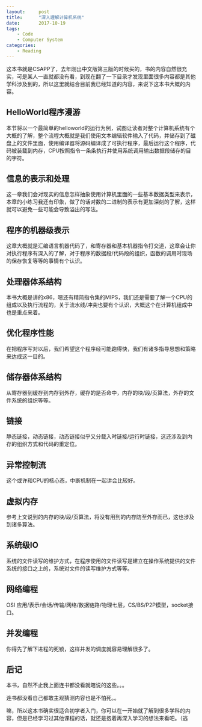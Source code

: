 ```yaml
---
layout:     post
title:      "深入理解计算机系统"
date:       2017-10-19
tags:
    - Code
    - Computer System
categories:
    - Reading
---
```


这本书就是CSAPP了，去年刚出中文版第三版的时候买的，书的内容自然很充实，可是某人一直就都没有看，到现在翻了一下目录才发现里面很多内容都是其他学科涉及到的，所以这里就结合目前我已经知道的内容，来说下这本书大概的内容。

<!--more-->

## HelloWorld程序漫游

本节将以一个最简单的helloworld的运行为例，试图让读者对整个计算机系统有个大概的了解，整个流程大概就是我们使用文本编辑软件输入了代码，并储存到了磁盘上的文件里面，使用编译器将源码编译成了可执行程序，最后运行这个程序，代码被装载到内存，CPU按照指令一条条执行并使用系统调用输出数据段储存的目的字符。

## 信息的表示和处理

这一章我们会对现实的信息怎样抽象使用计算机里面的一些基本数据类型来表示，本章的小练习我还有印象，做了的话对数的二进制的表示有更加深刻的了解，这样就可以避免一些可能会导致溢出的写法。

## 程序的机器级表示

这章大概就是汇编语言机器代码了，和寄存器和基本机器指令打交道，这章会让你对执行程序有深入的了解，对于程序的数据段/代码段的组织，函数的调用时现场的保存恢复等等的事情有个认识。

## 处理器体系结构

本书大概是讲的x86，嗯还有精简指令集的MIPS，我们还是需要了解一个CPU的组成以及执行流程的，关于流水线/冲突也要有个认识，大概这个在计算机组成中也是重点来着。

## 优化程序性能

在把程序写对以后，我们希望这个程序经可能跑得快，我们有诸多指导思想和策略来达成这一目的。

## 储存器体系结构

从寄存器到缓存到内存到外存，缓存的是否命中，内存的块/段/页算法，外存的文件系统的组织等等。

## 链接

静态链接，动态链接，动态链接似乎又分载入时链接/运行时链接，这还涉及到内存的组织方式和代码的重定位。

## 异常控制流

这个或许和CPU的核心态，中断机制在一起讲会比较好。

## 虚拟内存

参考上文说到的内存的块/段/页算法，将没有用到的内存防至外存而已，这也涉及到诸多算法。

## 系统级IO

系统的文件读写的维护方式，在程序使用的文件读写是建立在操作系统提供的文件系统的接口之上的，系统对文件的读写维护方式等等。

## 网络编程

OSI 应用/表示/会话/传输/网络/数据链路/物理七层，CS/BS/P2P模型，socket接口。

## 并发编程

你得先了解下进程的死锁，这样并发的调度就容易理解很多了。

## 后记

本书，自然不止我上面连书都没看就瞎说的这些。。。

连书都没看自己都敢主观猜测内容也是不怕死。。

嘛，所以这本书确实很适合初学者入门，你可以在一开始就了解到很多学科的内容，但是已经学习过其他课程的话，就还是抱着再深入学习的想法来看吧。（逃